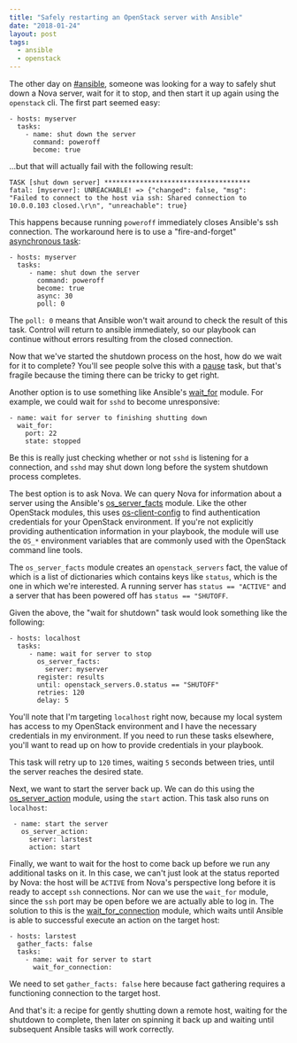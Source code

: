 ```yaml
---
title: "Safely restarting an OpenStack server with Ansible"
date: "2018-01-24"
layout: post
tags:
  - ansible
  - openstack
---
```


The other day on [#ansible][], someone was looking for a way to safely
shut down a Nova server, wait for it to stop, and then start it up
again using the `openstack` cli.  The first part seemed easy:

[#ansible]: http://docs.ansible.com/ansible/latest/community.html#irc-channel

    - hosts: myserver
      tasks:
        - name: shut down the server
          command: poweroff
          become: true

...but that will actually fail with the following result:

    TASK [shut down server] *************************************
    fatal: [myserver]: UNREACHABLE! => {"changed": false, "msg":
    "Failed to connect to the host via ssh: Shared connection to
    10.0.0.103 closed.\r\n", "unreachable": true}

This happens because running `poweroff` immediately closes Ansible's
ssh connection.  The workaround here is to use a "fire-and-forget"
[asynchronous task][]:

[asynchronous task]: http://docs.ansible.com/ansible/latest/playbooks_async.html

    - hosts: myserver
      tasks:
         - name: shut down the server
           command: poweroff
           become: true
           async: 30
           poll: 0

The `poll: 0` means that Ansible won't wait around to check the result
of this task.  Control will return to ansible immediately, so our
playbook can continue without errors resulting from the closed
connection.

Now that we've started the shutdown process on the host, how do we
wait for it to complete?  You'll see people solve this with a
[pause][] task, but that's fragile because the timing there can be
tricky to get right.

[pause]: http://docs.ansible.com/ansible/latest/pause_module.html

Another option is to use something like Ansible's [wait_for][] module.
For example, we could wait for `sshd` to become unresponsive:

[wait_for]: http://docs.ansible.com/ansible/latest/wait_for_module.html

    - name: wait for server to finishing shutting down
      wait_for:
        port: 22
        state: stopped

Be this is really just checking whether or not `sshd` is listening for
a connection, and `sshd` may shut down long before the system shutdown
process completes.

The best option is to ask Nova.  We can query Nova for information
about a server using the Ansible's [os_server_facts][] module.  Like
the other OpenStack modules, this uses [os-client-config][] to find
authentication credentials for your OpenStack environment.  If you're
not explicitly providing authentication information in your playbook,
the module will use the `OS_*` environment variables that are commonly
used with the OpenStack command line tools.

[os_server_facts]: http://docs.ansible.com/ansible/latest/os_server_facts_module.html
[os-client-config]: https://docs.openstack.org/os-client-config/latest/

The `os_server_facts` module creates an `openstack_servers` fact, the
value of which is a list of dictionaries which contains keys like
`status`, which is the one in which we're interested.  A running
server has `status == "ACTIVE"` and a server that has been powered off
has `status == "SHUTOFF`.

Given the above, the "wait for shutdown" task would look something
like the following:

    - hosts: localhost
      tasks:
         - name: wait for server to stop
           os_server_facts:
             server: myserver
           register: results
           until: openstack_servers.0.status == "SHUTOFF"
           retries: 120
           delay: 5

You'll note that I'm targeting `localhost` right now, because my local
system has access to my OpenStack environment and I have the necessary
credentials in my environment.  If you need to run these tasks
elsewhere, you'll want to read up on how to provide credentials in
your playbook.

This task will retry up to `120` times, waiting `5` seconds between
tries, until the server reaches the desired state.

Next, we want to start the server back up.  We can do this using
the [os_server_action][] module, using the `start` action.  This task
also runs on `localhost`:

[os_server_action]: http://docs.ansible.com/ansible/latest/os_server_action_module.html

     - name: start the server
       os_server_action:
         server: larstest
         action: start

Finally, we want to wait for the host to come back up before we run
any additional tasks on it.  In this case, we can't just look at the
status reported by Nova: the host will be `ACTIVE` from Nova's
perspective long before it is ready to accept `ssh` connections.  Nor
can we use the `wait_for` module, since the `ssh` port may be open
before we are actually able to log in.  The solution to this is the
[wait_for_connection][] module, which waits until Ansible is able to
successful execute an action on the target host:

[wait_for_connection]: http://docs.ansible.com/ansible/latest/wait_for_connection_module.html

    - hosts: larstest
      gather_facts: false
      tasks:
        - name: wait for server to start
          wait_for_connection:

We need to set `gather_facts: false` here because fact gathering
requires a functioning connection to the target host.

And that's it: a recipe for gently shutting down a remote host,
waiting for the shutdown to complete, then later on spinning it back
up and waiting until subsequent Ansible tasks will work correctly.

